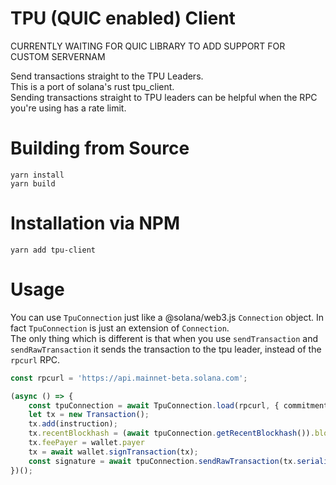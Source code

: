 # TPU (QUIC enabled) Client

CURRENTLY WAITING FOR QUIC LIBRARY TO ADD SUPPORT FOR CUSTOM SERVERNAM

Send transactions straight to the TPU Leaders.  
This is a port of solana's rust tpu_client.  
Sending transactions straight to TPU leaders can be helpful when the RPC you're using has a rate limit.

# Building from Source

```
yarn install
yarn build
```

# Installation via NPM

```
yarn add tpu-client
```

# Usage  
  
You can use `TpuConnection` just like a @solana/web3.js `Connection` object. In fact `TpuConnection` is just an extension of `Connection`.  
The only thing which is different is that when you use `sendTransaction` and `sendRawTransaction` it sends the transaction to the tpu leader, instead of the `rpcurl` RPC.  

```ts
const rpcurl = 'https://api.mainnet-beta.solana.com';

(async () => {
    const tpuConnection = await TpuConnection.load(rpcurl, { commitment: 'processed' });
    let tx = new Transaction();
    tx.add(instruction);
    tx.recentBlockhash = (await tpuConnection.getRecentBlockhash()).blockhash;
    tx.feePayer = wallet.payer
    tx = await wallet.signTransaction(tx);
    const signature = await tpuConnection.sendRawTransaction(tx.serialize());
})();

```
